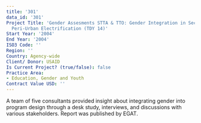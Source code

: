 ```yaml
---
title: '301'
data_id: '301'
Project Title: 'Gender Assesments STTA & TTO: Gender Integration in Sectoral Activities:
  Peri-Urban Electrification (TDY 14)'
Start Year: '2004'
End Year: '2004'
ISO3 Code: ''
Region: ''
Country: Agency-wide
Client/ Donor: USAID
Is Current Project? (true/false): false
Practice Area:
- Education, Gender and Youth
Contract Value USD: ''
---
```


A team of five consultants provided insight about integrating gender into program design through a desk study, interviews, and discussions with various stakeholders. Report was published by EGAT.